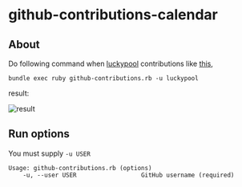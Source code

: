 github-contributions-calendar
=============================

## About

Do following command when [luckypool](https://github.com/luckypool) contributions like [this](https://raw.github.com/luckypool/github-contributions-calendar/master/image/github-capture.png), 

```
bundle exec ruby github-contributions.rb -u luckypool
```

result:

![result](https://raw.github.com/luckypool/github-contributions-calendar/master/image/result-capture.png)


## Run options

You must supply `-u USER`

```
Usage: github-contributions.rb (options)
    -u, --user USER                  GitHub username (required)
```
